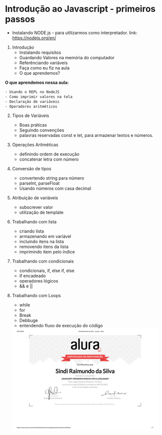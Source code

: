 # Introdução ao Javascript - primeiros passos

- Instalando NODE.js - para utilizarmos como interpretador.
    link: https://nodejs.org/en/

1. Introdução
    - Instalando requisitos
    - Guardando Valores na memória do computador
    - Referênciando variáveis
    - Faça como eu fiz na aula
    - O que aprendemos?

**O que aprendemos nessa aula:**

    - Usando o REPL no NodeJS
    - Como imprimir valores na tela
    - Declaração de variáveis
    - Operadores aritméticos

2. Tipos de Variáveis

    - Boas práticas
    - Seguindo convenções
    - palavras reservadas const e let, para armazenar textos e números.

3. Operações Aritméticas
    - definindo ordem de execução
    - concatenar letra com número

4. Conversão de tipos
    - convertendo string para número
    - parseInt, parseFloat
    - Usando números com casa decimal

5. Atribuição de variáveis
    - subscrever valor
    - utilização de template

6. Trabalhando com lista
    - criando lista 
    - armazenando em variável
    - incluindo itens na lista
    - removendo itens da lista
    - imprimindo item pelo índice

7. Trabalhando com condicionais
    - condicionais, if, else if, else
    - if encadeado
    - operadores lógicos
    - && e ||

8. Trabalhando com Loops
    - while
    - for 
    - Break
    - Debbuge
    - entendendo fluxo de execução do código

    <img src="../assets/Certificado Sindi - Alura Javascript primeiros passos.jpg"/>
